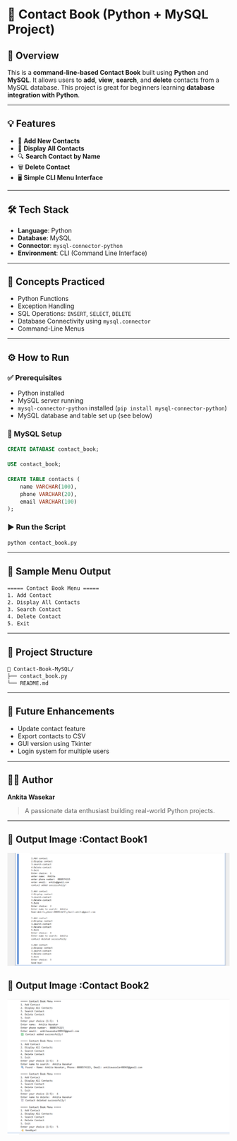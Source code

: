 # 📒 Contact Book (Python + MySQL Project)

## 📝 Overview

This is a **command-line-based Contact Book** built using **Python** and **MySQL**. It allows users to **add**, **view**, **search**, and **delete** contacts from a MySQL database. This project is great for beginners learning **database integration with Python**.

---

## 💡 Features

* 📇 **Add New Contacts**
* 📃 **Display All Contacts**
* 🔍 **Search Contact by Name**
* 🗑️ **Delete Contact**
* 🖥️ **Simple CLI Menu Interface**

---

## 🛠️ Tech Stack

* **Language**: Python
* **Database**: MySQL
* **Connector**: `mysql-connector-python`
* **Environment**: CLI (Command Line Interface)

---

## 🧠 Concepts Practiced

* Python Functions
* Exception Handling
* SQL Operations: `INSERT`, `SELECT`, `DELETE`
* Database Connectivity using `mysql.connector`
* Command-Line Menus

---

## ⚙️ How to Run

### ✅ Prerequisites

* Python installed
* MySQL server running
* `mysql-connector-python` installed (`pip install mysql-connector-python`)
* MySQL database and table set up (see below)

### 🔧 MySQL Setup

```sql
CREATE DATABASE contact_book;

USE contact_book;

CREATE TABLE contacts (
    name VARCHAR(100),
    phone VARCHAR(20),
    email VARCHAR(100)
);
```

### ▶️ Run the Script

```bash
python contact_book.py
```

---

## 🧾 Sample Menu Output

```
===== Contact Book Menu =====
1. Add Contact
2. Display All Contacts
3. Search Contact
4. Delete Contact
5. Exit
```

---

## 📂 Project Structure

```
📁 Contact-Book-MySQL/
├── contact_book.py
└── README.md
```

---

## 📌 Future Enhancements

* Update contact feature
* Export contacts to CSV
* GUI version using Tkinter
* Login system for multiple users

---

## 🙋‍♀️ Author

**Ankita Wasekar**

> A passionate data enthusiast building real-world Python projects.

---

## 🧾  Output Image :Contact Book1
![image alt](https://github.com/Ankita-Wasekar/Contact-Book/blob/c6def65354cc66cac4e41e1582491c6229934c9d/contactbook%201%20output.png)

## 🧾  Output Image :Contact Book2
![image alt](https://github.com/Ankita-Wasekar/Contact-Book/blob/c6def65354cc66cac4e41e1582491c6229934c9d/Contact%20Book%202%20output.png)


